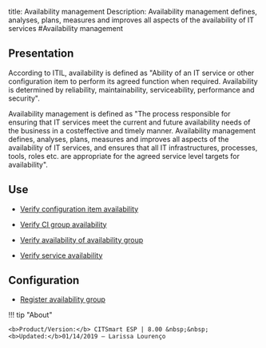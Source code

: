 title: Availability management
Description: Availability management defines, analyses, plans, measures and improves all aspects of the availability of IT services
#Availability management

Presentation
----------------

According to ITIL, availability is defined as "Ability of an IT service or other
configuration item to perform its agreed function when required. Availability is
determined by reliability, maintainability, serviceability, performance and
security".

Availability management is defined as "The process responsible for ensuring that
IT services meet the current and future availability needs of the business in a
costeffective and timely manner. Availability management defines, analyses,
plans, measures and improves all aspects of the availability of IT services, and
ensures that all IT infrastructures, processes, tools, roles etc. are
appropriate for the agreed service level targets for availability".

Use
-------

-  [Verify configuration item availability](https://docs-dev.citsmart.com/en/site/citsmart-esp-8/processes/availability/use/configuration-item-availability.html)

-   [Verify CI group availability](https://docs-dev.citsmart.com/en/site/citsmart-esp-8/5-processes/availability/use/CI-group-availability.html)

-   [Verify availability of availability group](https://docs-dev.citsmart.com/en/site/citsmart-esp-8/5-processes/availability/use/availability-group.html)

-   [Verify service availability](https://docs-dev.citsmart.com/en/site/citsmart-esp-8/5-processes/availability/use/service-availability.html)

Configuration
-----------------

-   [Register availability group](https://docs-dev.citsmart.com/en/site/citsmart-esp-8/5-processes/availability/configuration/register-availability-group.html)

!!! tip "About"

    <b>Product/Version:</b> CITSmart ESP | 8.00 &nbsp;&nbsp;
    <b>Updated:</b>01/14/2019 – Larissa Lourenço
